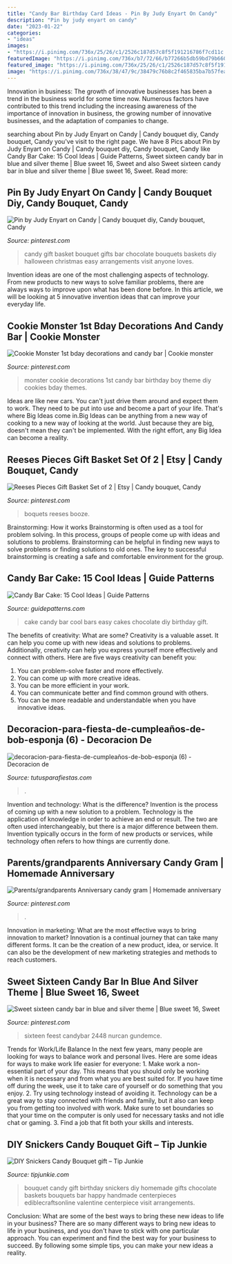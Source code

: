 ```yaml
---
title: "Candy Bar Birthday Card Ideas - Pin By Judy Enyart On Candy"
description: "Pin by judy enyart on candy"
date: "2023-01-22"
categories:
- "ideas"
images:
- "https://i.pinimg.com/736x/25/26/c1/2526c187d57c8f5f191216786f7cd11c.jpg"
featuredImage: "https://i.pinimg.com/736x/b7/72/66/b77266b5db59bd79b660ac4cd3654d42.jpg"
featured_image: "https://i.pinimg.com/736x/25/26/c1/2526c187d57c8f5f191216786f7cd11c.jpg"
image: "https://i.pinimg.com/736x/38/47/9c/38479c76b8c2f465835ba7b57fea6925.jpg"
---
```



Innovation in business:
The growth of innovative businesses has been a trend in the business world for some time now. Numerous factors have contributed to this trend including the increasing awareness of the importance of innovation in business, the growing number of innovative businesses, and the adaptation of companies to change.

	

		
searching about Pin by Judy Enyart on Candy | Candy bouquet diy, Candy bouquet, Candy you've visit to the right page. We have 8 Pics about Pin by Judy Enyart on Candy | Candy bouquet diy, Candy bouquet, Candy like Candy Bar Cake: 15 Cool Ideas | Guide Patterns, Sweet sixteen candy bar in blue and silver theme | Blue sweet 16, Sweet and also Sweet sixteen candy bar in blue and silver theme | Blue sweet 16, Sweet. Read more:
		
    
## Pin By Judy Enyart On Candy | Candy Bouquet Diy, Candy Bouquet, Candy

<img loading=lazy src="https://i.pinimg.com/736x/03/65/3d/03653d6860b007e635107aa1bd8d561b--gift-basket-ideas-candy-bouquet.jpg" onerror="this.onerror=null;this.src='https://tse3.mm.bing.net/th?id=OIP.33rETzNg5omNJG00gdUfhgHaLH&amp;pid=15.1';" alt="Pin by Judy Enyart on Candy | Candy bouquet diy, Candy bouquet, Candy">

_Source: pinterest.com_

>candy gift basket bouquet gifts bar chocolate bouquets baskets diy halloween christmas easy arrangements visit anyone loves. 

	

Invention ideas are one of the most challenging aspects of technology. From new products to new ways to solve familiar problems, there are always ways to improve upon what has been done before. In this article, we will be looking at 5 innovative invention ideas that can improve your everyday life.

    
## Cookie Monster 1st Bday Decorations And Candy Bar | Cookie Monster

<img loading=lazy src="https://i.pinimg.com/736x/38/47/9c/38479c76b8c2f465835ba7b57fea6925.jpg" onerror="this.onerror=null;this.src='https://tse2.mm.bing.net/th?id=OIP.ayWQNNh8SxOIlkGDlNBMvQHaJ3&amp;pid=15.1';" alt="Cookie Monster 1st bday decorations and candy bar | Cookie monster">

_Source: pinterest.com_

>monster cookie decorations 1st candy bar birthday boy theme diy cookies bday themes. 

	

Ideas are like new cars. You can't just drive them around and expect them to work. They need to be put into use and become a part of your life. That's where Big Ideas come in.Big Ideas can be anything from a new way of cooking to a new way of looking at the world. Just because they are big, doesn't mean they can't be implemented. With the right effort, any Big Idea can become a reality.

    
## Reeses Pieces Gift Basket Set Of 2 | Etsy | Candy Bouquet, Candy

<img loading=lazy src="https://i.pinimg.com/736x/25/26/c1/2526c187d57c8f5f191216786f7cd11c.jpg" onerror="this.onerror=null;this.src='https://tse4.mm.bing.net/th?id=OIP.z7OJjICEIzqEkjqMkCxDbAHaJ3&amp;pid=15.1';" alt="Reeses Pieces Gift Basket Set of 2 | Etsy | Candy bouquet, Candy">

_Source: pinterest.com_

>boquets reeses booze. 

	

Brainstorming: How it works
Brainstorming is often used as a tool for problem solving. In this process, groups of people come up with ideas and solutions to problems. Brainstorming can be helpful in finding new ways to solve problems or finding solutions to old ones. The key to successful brainstorming is creating a safe and comfortable environment for the group.

    
## Candy Bar Cake: 15 Cool Ideas | Guide Patterns

<img loading=lazy src="http://www.guidepatterns.com/wp-content/uploads/2016/05/How-to-Make-a-Candy-Bar-Cake.jpg" onerror="this.onerror=null;this.src='https://tse1.mm.bing.net/th?id=OIP.Db2q3Xoz-Q-949oIMXXHuQHaNB&amp;pid=15.1';" alt="Candy Bar Cake: 15 Cool Ideas | Guide Patterns">

_Source: guidepatterns.com_

>cake candy bar cool bars easy cakes chocolate diy birthday gift. 

	

The benefits of creativity: What are some?
Creativity is a valuable asset. It can help you come up with new ideas and solutions to problems. Additionally, creativity can help you express yourself more effectively and connect with others. Here are five ways creativity can benefit you: 
1) You can problem-solve faster and more effectively.
2) You can come up with more creative ideas.
3) You can be more efficient in your work.
4) You can communicate better and find common ground with others.
5) You can be more readable and understandable when you have innovative ideas.

    
## Decoracion-para-fiesta-de-cumpleaños-de-bob-esponja (6) - Decoracion De

<img loading=lazy src="https://tutusparafiestas.com/wp-content/uploads/2017/08/decoracion-para-fiesta-de-cumpleaños-de-bob-esponja-6.jpg" onerror="this.onerror=null;this.src='https://tse3.mm.bing.net/th?id=OIP._eH_M3Wuovy1R1zkfKfHNwHaJ4&amp;pid=15.1';" alt="decoracion-para-fiesta-de-cumpleaños-de-bob-esponja (6) - Decoracion de">

_Source: tutusparafiestas.com_

>. 

	

Invention and technology: What is the difference?
Invention is the process of coming up with a new solution to a problem. Technology is the application of knowledge in order to achieve an end or result. The two are often used interchangeably, but there is a major difference between them. Invention typically occurs in the form of new products or services, while technology often refers to how things are currently done.

    
## Parents/grandparents Anniversary Candy Gram | Homemade Anniversary

<img loading=lazy src="https://i.pinimg.com/736x/b7/72/66/b77266b5db59bd79b660ac4cd3654d42.jpg" onerror="this.onerror=null;this.src='https://tse3.mm.bing.net/th?id=OIP.Lmnk9_5rGTgMqmTggV3k2QHaKi&amp;pid=15.1';" alt="Parents/grandparents Anniversary candy gram | Homemade anniversary">

_Source: pinterest.com_

>. 

	

Innovation in marketing: What are the most effective ways to bring innovation to market?
Innovation is a continual journey that can take many different forms. It can be the creation of a new product, idea, or service. It can also be the development of new marketing strategies and methods to reach customers.

    
## Sweet Sixteen Candy Bar In Blue And Silver Theme | Blue Sweet 16, Sweet

<img loading=lazy src="https://i.pinimg.com/736x/d4/4f/8a/d44f8a8c9c8cd1fd51e29797b92f41b3.jpg" onerror="this.onerror=null;this.src='https://tse2.mm.bing.net/th?id=OIP.Q9i0QxgDMV4JAxIXjMamPAHaJ3&amp;pid=15.1';" alt="Sweet sixteen candy bar in blue and silver theme | Blue sweet 16, Sweet">

_Source: pinterest.com_

>sixteen feest candybar 2448 nurcan gundemce. 

	

Trends for Work/Life Balance
In the next few years, many people are looking for ways to balance work and personal lives. Here are some ideas for ways to make work life easier for everyone: 1. Make work a non-essential part of your day. This means that you should only be working when it is necessary and from what you are best suited for. If you have time off during the week, use it to take care of yourself or do something that you enjoy. 2. Try using technology instead of avoiding it. Technology can be a great way to stay connected with friends and family, but it also can keep you from getting too involved with work. Make sure to set boundaries so that your time on the computer is only used for necessary tasks and not idle chat or gaming. 3. Find a job that fit both your skills and interests.

    
## DIY Snickers Candy Bouquet Gift – Tip Junkie

<img loading=lazy src="https://cdn.tipjunkie.com/wp-content/uploads/2014/10/homemade-birthday-gift.jpg" onerror="this.onerror=null;this.src='https://tse4.mm.bing.net/th?id=OIP.07LCF5KAyADMieUHukgIeAAAAA&amp;pid=15.1';" alt="DIY Snickers Candy Bouquet gift – Tip Junkie">

_Source: tipjunkie.com_

>bouquet candy gift birthday snickers diy homemade gifts chocolate baskets bouquets bar happy handmade centerpieces ediblecraftsonline valentine centerpiece visit arrangements. 

	

Conclusion: What are some of the best ways to bring these new ideas to life in your business?
There are so many different ways to bring new ideas to life in your business, and you don't have to stick with one particular approach. You can experiment and find the best way for your business to succeed. By following some simple tips, you can make your new ideas a reality.

